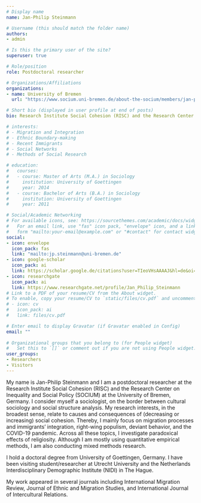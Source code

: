 ```yaml
---
# Display name
name: Jan-Philip Steinmann

# Username (this should match the folder name)
authors:
- admin

# Is this the primary user of the site?
superuser: true

# Role/position
role: Postdoctoral researcher

# Organizations/Affiliations
organizations:
- name: University of Bremen
  url: "https://www.socium.uni-bremen.de/about-the-socium/members/jan-philip-steinmann/en/?"

# Short bio (displayed in user profile at end of posts)
bio: Research Institute Social Cohesion (RISC) and the Research Center on Inequality and Social Policy (SOCIUM) at the University of Bremen, Germany

# interests:
# - Migration and Integration
# - Ethnic Boundary-making
# - Recent Immigrants
# - Social Networks
# - Methods of Social Research

# education:
#   courses:
#   - course: Master of Arts (M.A.) in Sociology
#     institution: University of Goettingen
#     year: 2014
#   - course: Bachelor of Arts (B.A.) in Sociology
#     institution: University of Goettingen 
#     year: 2011

# Social/Academic Networking
# For available icons, see: https://sourcethemes.com/academic/docs/widgets/#icons
#   For an email link, use "fas" icon pack, "envelope" icon, and a link in the
#   form "mailto:your-email@example.com" or "#contact" for contact widget.
social:
- icon: envelope
  icon_pack: fas
  link: "mailto:jp.steinmann@uni-bremen.de"
- icon: google-scholar
  icon_pack: ai
  link: https://scholar.google.de/citations?user=TIeoVHsAAAAJ&hl=de&oi=ao
- icon: researchgate
  icon_pack: ai
  link: https://www.researchgate.net/profile/Jan_Philip_Steinmann
# Link to a PDF of your resume/CV from the About widget.
# To enable, copy your resume/CV to `static/files/cv.pdf` and uncomment the lines below.  
# - icon: cv
#   icon_pack: ai
#   link: files/cv.pdf

# Enter email to display Gravatar (if Gravatar enabled in Config)
email: ""
  
# Organizational groups that you belong to (for People widget)
#   Set this to `[]` or comment out if you are not using People widget.  
user_groups:
- Researchers
- Visitors
---
```


My name is Jan-Philip Steinmann and I am a postdoctoral researcher at the Research Institute Social Cohesion (RISC) and the Research Center on Inequality and Social Policy (SOCIUM) at the University of Bremen, Germany. I consider myself a sociologist, on the border between cultural sociology and social structure analysis. My research interests, in the broadest sense, relate to causes and consequences of (decreasing or increasing) social cohesion. Thereby, I mainly focus on migration processes and immigrants’ integration, right-wing populism, deviant behavior, and the COVID-19 pandemic. Across all these topics, I investigate paradoxical effects of religiosity. Although I am mostly using quantitative empirical methods, I am also conducting mixed methods research.

I hold a doctoral degree from University of Goettingen, Germany. I have been visiting student/researcher at Utrecht University and the Netherlands Interdisciplinary Demographic Institute (NIDI) in The Hague.

My work appeared in several journals including International Migration Review, Journal of Ethnic and Migration Studies, and International Journal of Intercultural Relations.


